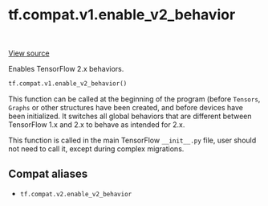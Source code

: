 <div itemscope itemtype="http://developers.google.com/ReferenceObject">
<meta itemprop="name" content="tf.compat.v1.enable_v2_behavior" />
<meta itemprop="path" content="Stable" />
</div>

# tf.compat.v1.enable_v2_behavior

<!-- Insert buttons and diff -->

<table class="tfo-notebook-buttons tfo-api" align="left">
</table>

<a target="_blank" href="/code/stable/tensorflow/python/compat/v2_compat.py">View source</a>



Enables TensorFlow 2.x behaviors.

``` python
tf.compat.v1.enable_v2_behavior()
```



<!-- Placeholder for "Used in" -->

This function can be called at the beginning of the program (before `Tensors`,
`Graphs` or other structures have been created, and before devices have been
initialized. It switches all global behaviors that are different between
TensorFlow 1.x and 2.x to behave as intended for 2.x.

This function is called in the main TensorFlow `__init__.py` file, user should
not need to call it, except during complex migrations.

## Compat aliases

* `tf.compat.v2.enable_v2_behavior`

